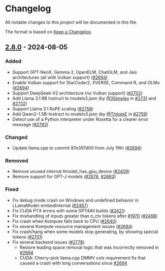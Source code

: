 # Changelog

All notable changes to this project will be documented in this file.

The format is based on [Keep a Changelog](https://keepachangelog.com/en/1.1.0/).

## [2.8.0] - 2024-08-05

### Added
- Support GPT-NeoX, Gemma 2, OpenELM, ChatGLM, and Jais architectures (all with Vulkan support) ([#2694](https://github.com/nomic-ai/gpt4all/pull/2694))
- Enable Vulkan support for StarCoder2, XVERSE, Command R, and OLMo ([#2694](https://github.com/nomic-ai/gpt4all/pull/2694))
- Support DeepSeek-V2 architecture (no Vulkan support) ([#2702](https://github.com/nomic-ai/gpt4all/pull/2702))
- Add Llama 3.1 8B Instruct to models3.json (by [@3Simplex](https://github.com/3Simplex) in [#2731](https://github.com/nomic-ai/gpt4all/pull/2731) and [#2732](https://github.com/nomic-ai/gpt4all/pull/2732))
- Support Llama 3.1 RoPE scaling ([#2758](https://github.com/nomic-ai/gpt4all/pull/2758))
- Add Qwen2-1.5B-Instruct to models3.json (by [@ThiloteE](https://github.com/ThiloteE) in [#2759](https://github.com/nomic-ai/gpt4all/pull/2759))
- Detect use of a Python interpreter under Rosetta for a clearer error message ([#2793](https://github.com/nomic-ai/gpt4all/pull/2793))

### Changed
- Update llama.cpp to commit 87e397d00 from July 19th ([#2694](https://github.com/nomic-ai/gpt4all/pull/2694))

### Removed
- Remove unused internal llmodel\_has\_gpu\_device ([#2409](https://github.com/nomic-ai/gpt4all/pull/2409))
- Remove support for GPT-J models ([#2676](https://github.com/nomic-ai/gpt4all/pull/2676), [#2693](https://github.com/nomic-ai/gpt4all/pull/2693))

### Fixed
- Fix debug mode crash on Windows and undefined behavior in LLamaModel::embedInternal ([#2467](https://github.com/nomic-ai/gpt4all/pull/2467))
- Fix CUDA PTX errors with some GPT4All builds ([#2421](https://github.com/nomic-ai/gpt4all/pull/2421))
- Fix mishandling of inputs greater than n\_ctx tokens after [#1970](https://github.com/nomic-ai/gpt4all/pull/1970) ([#2498](https://github.com/nomic-ai/gpt4all/pull/2498))
- Fix crash when Kompute falls back to CPU ([#2640](https://github.com/nomic-ai/gpt4all/pull/2640))
- Fix several Kompute resource management issues ([#2694](https://github.com/nomic-ai/gpt4all/pull/2694))
- Fix crash/hang when some models stop generating, by showing special tokens ([#2701](https://github.com/nomic-ai/gpt4all/pull/2701))
- Fix several backend issues ([#2778](https://github.com/nomic-ai/gpt4all/pull/2778))
  - Restore leading space removal logic that was incorrectly removed in [#2694](https://github.com/nomic-ai/gpt4all/pull/2694)
  - CUDA: Cherry-pick llama.cpp DMMV cols requirement fix that caused a crash with long conversations since [#2694](https://github.com/nomic-ai/gpt4all/pull/2694)

[2.8.0]: https://github.com/nomic-ai/gpt4all/compare/python-v2.7.0...python-v2.8.0
